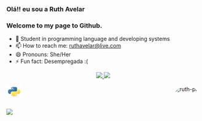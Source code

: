 ### Olá!! eu sou a Ruth Avelar
### Welcome to my page to Github.

- 🌱 Student in programming language and developing systems
- 📫 How to reach me: ruthavelar@live.com
- 😄 Pronouns: She/Her
- ⚡ Fun fact: Desempregada :( 

<div align="center">
  <a href="https://github.com/RuthAvelar">
  <img height="180em" src="https://github-readme-stats.vercel.app/api?username=ruthavelar&show_icons=false&theme=radical&include_all_commits=true&count_private=true"/>
  <img height="150em" src="https://github-readme-stats.vercel.app/api/top-langs/?username=ruthavelar&layout=compact&langs_count=7&theme=radical"/>
</div>
<div style="display: inline_block"><br>
                     <img align="center" alt="Ruth-Python" height="30" width="40" src="https://raw.githubusercontent.com/devicons/devicon/master/icons/python/python-original.svg">
  
  <img align="right" alt="ruth-pic" height="150" style="border-radius:50px;" src="https://i.pinimg.com/originals/03/74/4a/03744a4594efa2e51d47c326cc482ad1.gif">
</div>
  
  ##
 
<div> 
  <a href="www.linkedin.com/in/ruth-da-silva-avelar-ruthavelar" target="_blank"><img src="https://img.shields.io/badge/-LinkedIn-%230077B5?style=for-the-badge&logo=linkedin&logoColor=white" target="_blank"></a> 
  
</div>
